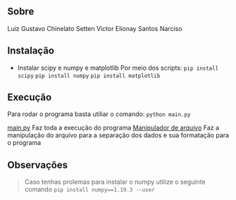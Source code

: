 ## Sobre

Luiz Gustavo Chinelato Setten
Victor Elionay Santos Narciso

## Instalação

* Instalar scipy e numpy e matplotlib
Por meio dos scripts:
`pip install scipy`
`pip install numpy`
`pip install matplotlib`

## Execução

Para rodar o programa basta utiliar o comando:
`python main.py`

[main.py](main.py) Faz toda a execução do programa
[Manipulador de arquivo](fileHandler.py) Faz a manipulação do arquivo para a separação dos dados e sua formatação para o programa

## Observações

>Caso tenhas prolemas para instalar o numpy utilize o seguinte comando `pip install numpy==1.19.3 --user` 